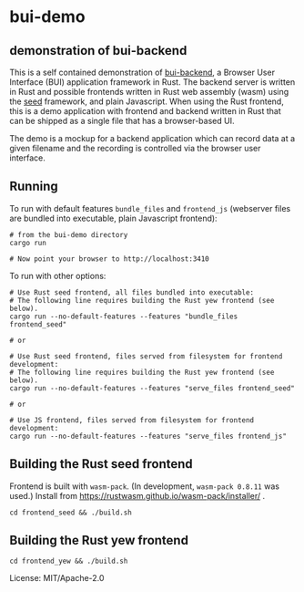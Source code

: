 # bui-demo

## demonstration of bui-backend

This is a self contained demonstration of
[bui-backend](https://github.com/astraw/bui-backend), a Browser User Interface
(BUI) application framework in Rust. The backend server is written in Rust and
possible frontends written in Rust web assembly (wasm) using the
[seed](https://crates.io/crates/seed) framework, and plain Javascript. When
using the Rust frontend, this is a demo application with frontend and backend
written in Rust that can be shipped as a single file that has a browser-based
UI.

The demo is a mockup for a backend application which can record data at a given
filename and the recording is controlled via the browser user interface.

## Running

To run with default features `bundle_files` and `frontend_js` (webserver files
are bundled into executable, plain Javascript frontend):

    # from the bui-demo directory
    cargo run

    # Now point your browser to http://localhost:3410

To run with other options:

    # Use Rust seed frontend, all files bundled into executable:
    # The following line requires building the Rust yew frontend (see below).
    cargo run --no-default-features --features "bundle_files frontend_seed"

    # or

    # Use Rust seed frontend, files served from filesystem for frontend development:
    # The following line requires building the Rust yew frontend (see below).
    cargo run --no-default-features --features "serve_files frontend_seed"

    # or

    # Use JS frontend, files served from filesystem for frontend development:
    cargo run --no-default-features --features "serve_files frontend_js"

## Building the Rust seed frontend

Frontend is built with `wasm-pack`. (In development, `wasm-pack 0.8.11` was
used.) Install from https://rustwasm.github.io/wasm-pack/installer/ .

    cd frontend_seed && ./build.sh

## Building the Rust yew frontend

    cd frontend_yew && ./build.sh

License: MIT/Apache-2.0
